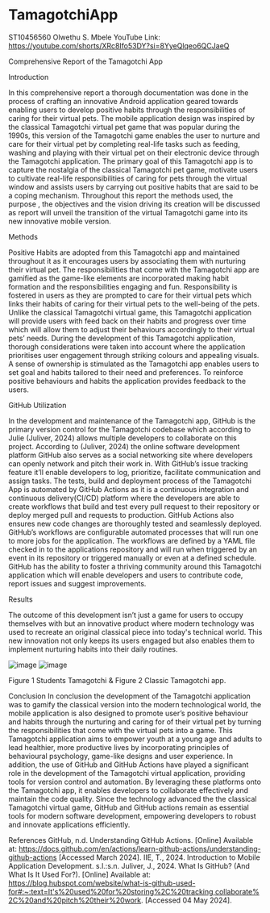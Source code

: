 # TamagotchiApp

ST10456560
Olwethu S. Mbele
YouTube Link:  https://youtube.com/shorts/XRc8Ifo53DY?si=8YyeQlqeo6QCJaeQ


Comprehensive Report of the Tamagotchi App 


Introduction 

In this comprehensive report a thorough documentation was done in the process of crafting an innovative Android application geared towards enabling users to develop positive habits through the responsibilities of caring for their virtual pets. The mobile application design was inspired by the classical Tamagotchi virtual pet game that was popular during the 1990s, this version of the Tamagotchi game enables the user to nurture and care for their virtual pet by completing real-life tasks such as feeding, washing and playing with their virtual pet on their electronic device through the Tamagotchi application. The primary goal of this Tamagotchi app is to capture the nostalgia of the classical Tamagotchi pet game, motivate users to cultivate real-life responsibilities of caring for pets through the virtual window and assists users by carrying out positive habits that are said to be a coping mechanism. Throughout this report the methods used, the purpose , the objectives and the vision driving its creation will be discussed as report will unveil the transition of the virtual Tamagotchi game into its new innovative mobile version.


Methods

Positive Habits are adopted from this Tamagotchi app and maintained throughout it as it encourages users by associating them with nurturing their virtual pet. The responsibilities that come with the Tamagotchi app are gamified as the game-like elements are incorporated making habit formation and the responsibilities engaging and fun. Responsibility is fostered in users as they are prompted to care for their virtual pets which links their habits of caring for their virtual pets to the well-being of the pets. Unlike the classical Tamagotchi virtual game, this Tamagotchi application will provide users with feed back on their habits and progress over time which will allow them to adjust their behaviours accordingly to their virtual pets’ needs. 
During the development of this Tamagotchi application,  thorough considerations were taken into account where the application prioritises user engagement through striking colours and appealing visuals. A sense of ownership is stimulated as the Tamagotchi app enables users to set goal and habits tailored to their need and preferences. To reinforce positive behaviours and habits the application provides feedback to the users.


GitHub Utilization 

In the development and maintenance of the Tamagotchi app, GitHub is the primary version control for the Tamagotchi codebase which according to Julie (Juliver, 2024) allows multiple developers to collaborate on this project. According to (Juliver, 2024) the online software development platform GitHub also serves as a social networking site where developers can openly network and pitch their work in. With GitHub’s issue tracking feature it’ll enable developers to log, prioritize, facilitate communication and assign tasks. The tests, build and deployment process of the Tamagotchi App is automated by GitHub Actions as it is a continuous integration and continuous delivery(CI/CD) platform where the developers are able to create workflows that build and test every pull request to their repository or deploy merged pull and requests to production. GitHub Actions also ensures new code changes are thoroughly tested and seamlessly deployed. GitHub’s workflows are configurable automated processes that will run one to more jobs for the application. The workflows are defined by a YAML file checked in to the applications repository and will run when triggered by an event in its repository or triggered manually or even at a defined schedule. GitHub has the ability to foster a thriving community around this Tamagotchi application which will enable developers and users to contribute code, report issues and suggest improvements. 


Results

The outcome of this development isn’t just a game for users to occupy themselves with but an innovative product where modern technology was used to recreate an original classical piece into today's technical world. This new innovation not only keeps its users engaged but also enables them to implement nurturing habits into their daily routines.


 ![image](https://github.com/ollym21/TamagotchiApp/assets/163982157/d5b5605d-9f7b-4cd7-bca2-c32abcdb76b7)
  ![image](https://github.com/ollym21/TamagotchiApp/assets/163982157/b0504e00-d3a0-4d8b-8f47-ae454ad0e50a)
                     
Figure 1 Students Tamagotchi  &  Figure 2 Classic Tamagotchi app.

Conclusion 
In conclusion the development of the Tamagotchi application was to gamify the classical version into the modern technological world, the mobile application is also designed to promote user’s positive behaviour and habits through the nurturing and caring for of their virtual pet by turning the responsibilities that come with the virtual pets into a game. This Tamagotchi application aims to empower youth at a young age and adults to lead healthier, more productive lives by incorporating principles of behavioural psychology, game-like designs and user experience. In addition, the use of GitHub and GitHub Actions have played a significant role in the development of the Tamagotchi virtual application, providing tools for version control and automation. By leveraging these platforms onto the Tamagotchi app, it enables developers to collaborate effectively and maintain the code quality.  Since the technology advanced the the classical Tamagotchi virtual game, GitHub and GitHub actions remain as essential tools for modern software development, empowering developers to robust and innovate applications efficiently. 


References
GitHub, n.d. Understanding GitHub Actions. [Online] 
Available at: https://docs.github.com/en/actions/learn-github-actions/understanding-github-actions
[Accessed March 2024].
IIE, T., 2024. Introduction to Mobile Application Development. s.l.:s.n.
Juliver, J., 2024. What Is GitHub? (And What Is It Used For?). [Online] 
Available at: https://blog.hubspot.com/website/what-is-github-used-for#:~:text=It's%20used%20for%20storing%2C%20tracking,collaborate%2C%20and%20pitch%20their%20work.
[Accessed 04 May 2024].

